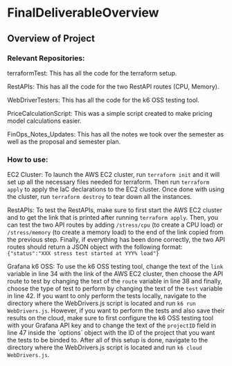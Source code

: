 # FinalDeliverableOverview

## Overview of Project

### Relevant Repositories:

terraformTest: This has all the code for the terraform setup.

RestAPIs: This has all the code for the two RestAPI routes (CPU, Memory).

WebDriverTesters: This has all the code for the k6 OSS testing tool.

PriceCalculationScript: This was a simple script created to make pricing model calculations easier.

FinOps_Notes_Updates: This has all the notes we took over the semester as well as the proposal and semester plan.

### How to use:

EC2 Cluster:
To launch the AWS EC2 cluster, run `terraform init` and it will set up all the necessary files needed for terraform. Then run `terraform apply` to apply the IaC declarations to the EC2 cluster. Once done with using the cluster, run `terraform destroy` to tear down all the instances.

RestAPIs:
To test the RestAPIs, make sure to first start the AWS EC2 cluster and to get the link that is printed after running `terraform apply`. Then, you can test the two API routes by adding `/stress/cpu` (to create a CPU load) or `/stress/memory` (to create a memory load) to the end of the link copied from the previous step. Finally, if everything has been done correctly, the two API routes should return a JSON object with the following format: `{"status":"XXX stress test started at YYY% load"}`

Grafana k6 OSS:
To use the k6 OSS testing tool, change the text of the `link` variable in line 34 with the link of the AWS EC2 cluster, then choose the API route to test by changing the text of the `route` variable in line 38 and finally, choose the type of test to perform by changing the text of the `test` variable in line 42. If you want to only perform the tests locally, navigate to the directory where the WebDrivers.js script is located and run `k6 run WebDrivers.js`. However, if you want to perform the tests and also save their results on the cloud, make sure to first configure the k6 OSS testing tool with your Grafana API key and to change the text of the `projectID` field in line 47 inside the ´options´ object with the ID of the project that you want the tests to be binded to. After all of this setup is done, navigate to the directory where the WebDrivers.js script is located and run `k6 cloud WebDrivers.js`.

